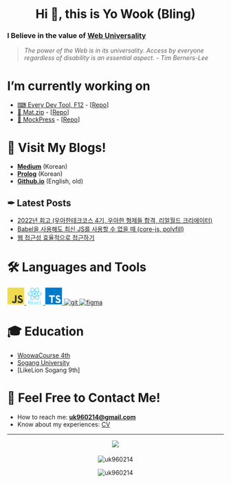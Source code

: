 <h1 align="center">Hi 👋, this is Yo Wook (Bling)</h1>

### I Believe in the value of [Web Universality](https://www.scientificamerican.com/article/long-live-the-web/)
> *The power of the Web is in its universality. Access by everyone regardless of disability is an essential aspect. - Tim Berners-Lee*

# I’m currently working on 
  - [⌨ Every Dev Tool, F12](https://f12.app) - [[Repo](https://github.com/woowacourse-teams/2022-f12)]
  - [🍖 Mat.zip](https://matzip.today) - [[Repo](https://github.com/The-Fellowship-of-the-matzip/mat.zip-front)]
  - [📌 MockPress](https://mockpress.github.io) - [[Repo](https://github.com/MockPress/mockpress)]


# 📝 Visit My Blogs!
  - [**Medium**](https://medium.com/@uk960214) (Korean)
  - [**Prolog**](https://prolog.techcourse.co.kr/uk960214/studylogs) (Korean)
  - [**Github.io**](https://uk960214.github.io/) (English, old)
## ✒ Latest Posts

<!-- BLOG-POST-LIST:START -->
- [2022년 회고 &lpar;우아한테크코스 4기, 우아한 형제들 합격, 리얼월드 크리에이터&rpar;](https://medium.com/@uk960214/2022%EB%85%84-%ED%9A%8C%EA%B3%A0-%EC%9A%B0%EC%95%84%ED%95%9C%ED%85%8C%ED%81%AC%EC%BD%94%EC%8A%A4-4%EA%B8%B0-%EC%9A%B0%EC%95%84%ED%95%9C-%ED%98%95%EC%A0%9C%EB%93%A4-%ED%95%A9%EA%B2%A9-%EB%A6%AC%EC%96%BC%EC%9B%94%EB%93%9C-%ED%81%AC%EB%A6%AC%EC%97%90%EC%9D%B4%ED%84%B0-c314d898ba80?source=rss-94a83835968e------2)
- [Babel을 사용해도 최신 JS를 사용할 수 없을 때 &lpar;core-js, polyfill&rpar;](https://medium.com/@uk960214/babel%EC%9D%84-%EC%82%AC%EC%9A%A9%ED%95%B4%EB%8F%84-%EC%B5%9C%EC%8B%A0-js-%EB%AC%B8%EB%B2%95%EC%9D%84-%EC%82%AC%EC%9A%A9%ED%95%A0-%EC%88%98-%EC%97%86%EC%9D%84-%EB%95%8C-core-js-polyfill-13db50aa7cf5?source=rss-94a83835968e------2)
- [웹 접근성 효율적으로 접근하기](https://medium.com/@uk960214/%EC%9B%B9-%EC%A0%91%EA%B7%BC%EC%84%B1-%ED%9A%A8%EC%9C%A8%EC%A0%81%EC%9C%BC%EB%A1%9C-%EC%A0%91%EA%B7%BC%ED%95%98%EA%B8%B0-6ff26a016e30?source=rss-94a83835968e------2)
<!-- BLOG-POST-LIST:END -->
  
# 🛠 Languages and Tools
<p align="left">
<a href="https://developer.mozilla.org/en-US/docs/Web/JavaScript" target="_blank" rel="noreferrer"> <img src="https://raw.githubusercontent.com/devicons/devicon/master/icons/javascript/javascript-original.svg" alt="javascript" width="40" height="40"/> </a> 
<a href="https://reactjs.org/" target="_blank" rel="noreferrer"> <img src="https://raw.githubusercontent.com/devicons/devicon/master/icons/react/react-original-wordmark.svg" alt="react" width="40" height="40"/> </a> 
<a href="https://www.typescriptlang.org/" target="_blank" rel="noreferrer"> <img src="https://raw.githubusercontent.com/devicons/devicon/master/icons/typescript/typescript-original.svg" alt="typescript" width="40" height="40"/> </a>
<a href="https://git-scm.com/" target="_blank" rel="noreferrer"> <img src="https://www.vectorlogo.zone/logos/git-scm/git-scm-icon.svg" alt="git" width="40" height="40"/> </a>
<a href="https://www.figma.com/" target="_blank" rel="noreferrer"> <img src="https://www.vectorlogo.zone/logos/figma/figma-icon.svg" alt="figma" width="40" height="40"/> </a> 
</p>

  
# 🎓 Education
  - [WoowaCourse 4th](https://github.com/woowacourse)
  - [Sogang University](https://wwwe.sogang.ac.kr/wwwe/index_new.html)
  - [LikeLion Sogang 9th]

# 📧 Feel Free to Contact Me!
- How to reach me: **uk960214@gmail.com**
- Know about my experiences: [CV](https://dazzling-naranja-50a.notion.site/FE-10befd931eb044b6838bafae9ff166d8)

---


<p align="center"> <img src="https://github-profile-trophy.vercel.app/?username=uk960214&theme=onedark" /> </p>
<p align="center"><img align="center" src="https://github-readme-stats.vercel.app/api?username=uk960214&show_icons=true&theme=dark&locale=en" alt="uk960214" /></p>
<p align="center"> <img src="https://komarev.com/ghpvc/?username=uk960214&label=Profile%20views&color=0e75b6&style=flat" alt="uk960214" /> </p>
